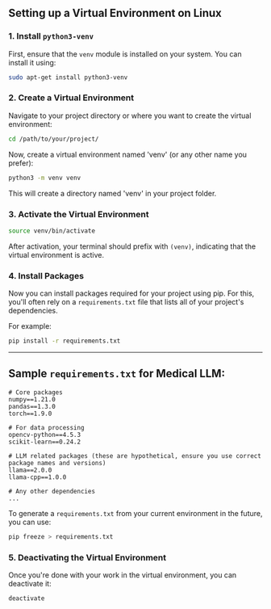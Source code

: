 ## Setting up a Virtual Environment on Linux

### 1. Install `python3-venv`

First, ensure that the `venv` module is installed on your system. You can install it using:

```bash
sudo apt-get install python3-venv
```

### 2. Create a Virtual Environment

Navigate to your project directory or where you want to create the virtual environment:

```bash
cd /path/to/your/project/
```

Now, create a virtual environment named 'venv' (or any other name you prefer):

```bash
python3 -m venv venv
```

This will create a directory named 'venv' in your project folder.

### 3. Activate the Virtual Environment

```bash
source venv/bin/activate
```

After activation, your terminal should prefix with `(venv)`, indicating that the virtual environment is active.

### 4. Install Packages

Now you can install packages required for your project using pip. For this, you'll often rely on a `requirements.txt`
file that lists all of your project's dependencies.

For example:

```bash
pip install -r requirements.txt
```

---

## Sample `requirements.txt` for Medical LLM:

```
# Core packages
numpy==1.21.0
pandas==1.3.0
torch==1.9.0

# For data processing
opencv-python==4.5.3
scikit-learn==0.24.2

# LLM related packages (these are hypothetical, ensure you use correct package names and versions)
llama==2.0.0
llama-cpp==1.0.0

# Any other dependencies
...
```

To generate a `requirements.txt` from your current environment in the future, you can use:

```bash
pip freeze > requirements.txt
```

### 5. Deactivating the Virtual Environment

Once you're done with your work in the virtual environment, you can deactivate it:

```bash
deactivate
```
